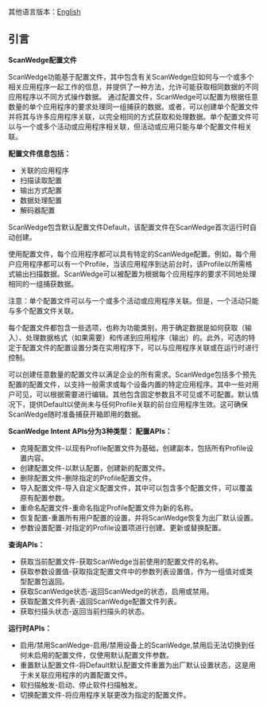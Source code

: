 其他语言版本：[English](https://github.com/urovosamples/ScanWedgeAPIsSample/blob/master/README.md)
## 引言

**ScanWedge配置文件**

ScanWedge功能基于配置文件，其中包含有关ScanWedge应如何与一个或多个相关应用程序一起工作的信息，并提供了一种方法，允许可能获取相同数据的不同应用程序以不同方式操作数据。
通过配置文件，ScanWedge可以配置为根据任意数量的单个应用程序的要求处理同一组捕获的数据。或者，可以创建单个配置文件并将其与许多应用程序关联，以完全相同的方式获取和处理数据。单个配置文件可以与一个或多个活动或应用程序相关联，但活动或应用只能与单个配置文件相关联。

**配置文件信息包括：**

* 关联的应用程序
* 扫描读取配置
* 输出方式配置
* 数据处理配置
* 解码器配置

ScanWedge包含默认配置文件Default，该配置文件在ScanWedge首次运行时自动创建。

使用配置文件，每个应用程序都可以具有特定的ScanWedge配置。例如，每个用户应用程序都可以有一个Profile，当该应用程序到达前台时，该Profile以所需格式输出扫描数据。ScanWedge可以被配置为根据每个应用程序的要求不同地处理相同的一组捕获数据。

注意：单个配置文件可以与一个或多个活动或应用程序关联。但是，一个活动只能与多个配置文件关联。

每个配置文件都包含一些选项，也称为功能类别，用于确定数据是如何获取（输入）、处理数据格式（如果需要）和传递到应用程序（输出）的。此外，可选的特定于配置文件的配置设置分类在实用程序下，可以与应用程序关联或在运行时进行控制。

可以创建任意数量的配置文件以满足企业的所有需求。ScanWedge包括多个预先配置的配置文件，以支持一般需求或每个设备内置的特定应用程序。其中一些对用户可见，可以根据需要进行编辑。其他包含固定参数且不可见或不可配置。默认情况下，提供Default以使尚未与任何Profile关联的前台应用程序生效。这可确保ScanWedge随时准备捕获开箱即用的数据。
   
**ScanWedge Intent APIs分为3种类型：**
**配置APIs：**

* 克隆配置文件-以现有Profile配置文件为基础，创建副本，包括所有Profile设置内容。
* 创建配置文件-以默认配置，创建新的配置文件。
* 删除配置文件-删除指定的Profile配置文件。
* 导入配置文件-导入自定义配置文件，其中可以包含多个配置文件，可以覆盖原有配置参数。
*  重命名配置文件-重命名指定Profile配置文件为新的名称。
*  恢复配置-重置所有用户配置的设置，并将ScanWedge恢复为出厂默认设置。
* 参数设置配置-对指定的Profile设置项进行创建、更新或替换配置。
        
        
**查询APIs：**

* 获取当前配置文件-获取ScanWedge当前使用的配置文件的名称。
* 获取参数设置值-获取指定配置文件中的参数列表设置值，作为一组值对或类型配置包返回。
* 获取ScanWedge状态-返回ScanWedge的状态，启用或禁用。
*  获取配置文件列表-返回ScanWedge配置文件列表。
* 获取扫描头状态-返回当前扫描头的状态。


**运行时APIs：**

* 启用/禁用ScanWedge-启用/禁用设备上的ScanWedge,禁用后无法切换到任何未启用的配置文件，仅使用默认配置文件参数。
* 重置默认配置文件-将Default默认配置文件重置为出厂默认设置状态，这是用于未关联应用程序的内置配置文件。
* 软扫描触发-启动、停止软件扫描触发。
* 切换配置文件-将应用程序关联更改为指定的配置文件。

